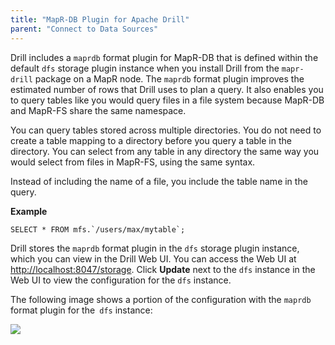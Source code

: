```yaml
---
title: "MapR-DB Plugin for Apache Drill"
parent: "Connect to Data Sources"
---
```

Drill includes a `maprdb` format plugin for MapR-DB that is defined within the
default `dfs` storage plugin instance when you install Drill from the `mapr-
drill` package on a MapR node. The `maprdb` format plugin improves the
estimated number of rows that Drill uses to plan a query. It also enables you
to query tables like you would query files in a file system because MapR-DB
and MapR-FS share the same namespace.

You can query tables stored across multiple directories. You do not need to
create a table mapping to a directory before you query a table in the
directory. You can select from any table in any directory the same way you
would select from files in MapR-FS, using the same syntax.

Instead of including the name of a file, you include the table name in the
query.

**Example**

    SELECT * FROM mfs.`/users/max/mytable`;

Drill stores the `maprdb` format plugin in the `dfs` storage plugin instance,
which you can view in the Drill Web UI. You can access the Web UI at
[http://localhost:8047/storage](http://localhost:8047/storage). Click **Update** next to the `dfs` instance
in the Web UI to view the configuration for the `dfs` instance.

The following image shows a portion of the configuration with the `maprdb`
format plugin for the` dfs` instance:

![](../img/18.png)
